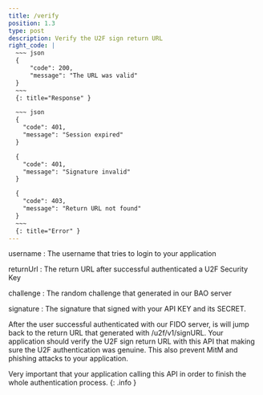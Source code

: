 ```yaml
---
title: /verify
position: 1.3
type: post
description: Verify the U2F sign return URL
right_code: |
  ~~~ json
  {
      "code": 200,
      "message": "The URL was valid"
  }
  ~~~
  {: title="Response" }

  ~~~ json
  {
    "code": 401,
    "message": "Session expired"
  }

  {
    "code": 401,
    "message": "Signature invalid"
  }

  {
    "code": 403,
    "message": "Return URL not found"
  }
  ~~~
  {: title="Error" }
---
```

username
: The username that tries to login to your application

returnUrl
: The return URL after successful authenticated a U2F Security Key

challenge
: The random challenge that generated in our BAO server

signature
: The signature that signed with your API KEY and its SECRET.

After the user successful authenticated with our FIDO server, is will jump back
to the return URL that generated with /u2f/v1/signURL.
Your application should verify the U2F sign return URL with this API that making
sure the U2F authentication was genuine.
This also prevent MitM and phishing attacks to your application.

Very important that your application calling this API in order to finish the whole authentication process.
{: .info }

